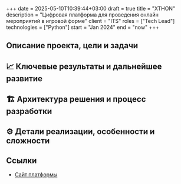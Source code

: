 +++ 
date         = 2025-05-10T10:39:44+03:00
draft        = true
title        = "XTHON"
description  = "Цифровая платформа для проведения онлайн мероприятий в игровой форме"
client       = "ITS"
roles        = ["Tech Lead"]
technologies = ["Python"]
start        = "Jan 2024"
end          = "now"
+++
## Описание проекта, цели и задачи 
## 📈 Ключевые результаты и дальнейшее развитие
## 🏗 Архитектура решения и процесс разработки
## ⚙️ Детали реализации, особенности и сложности
## Ссылки
- [Сайт платформы](https://xthon.xyz/)